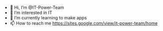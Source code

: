 - 👋 Hi, I’m @IT-Power-Team
- 👀 I’m interested in IT
- 🌱 I’m currently learning to make apps
- 📫 How to reach me https://sites.google.com/view/it-power-team/home

